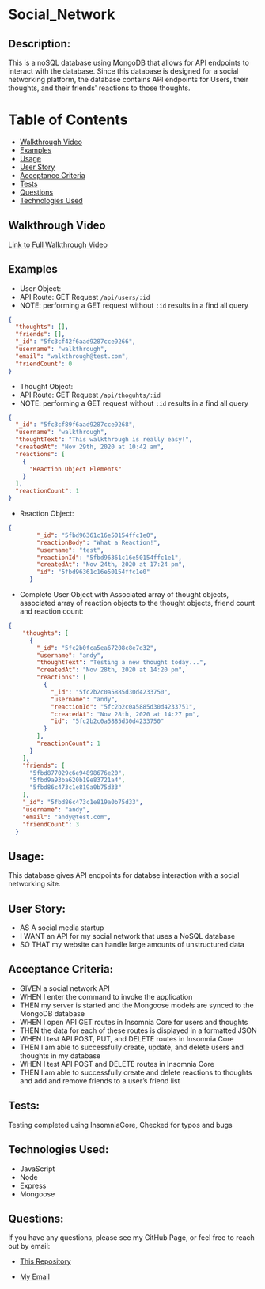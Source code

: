 # Social_Network

## Description:
This is a noSQL database using MongoDB that allows for API endpoints to interact with the database. Since this database is designed for a social networking platform, the database contains API endpoints for Users, their thoughts, and their friends' reactions to those thoughts.


# Table of Contents 

- [Walkthrough Video](#walkthrough%20video)
- [Examples](#examples)
- [Usage](#usage)
- [User Story](#user%20story)
- [Acceptance Criteria](#Acceptance%20criteria)
- [Tests](#tests)
- [Questions](#questions)
- [Technologies Used](#languages)

## Walkthrough Video
[Link to Full Walkthrough Video](https://drive.google.com/file/d/12XOQk-GZkA9A_E6gw4iBPSAhE-i_ViKS/view?usp=sharing)

## Examples
* User Object:
* API Route: GET Request ```/api/users/:id```
* NOTE: performing a GET request without ```:id``` results in a find all query

``` JSON
{
  "thoughts": [],
  "friends": [],
  "_id": "5fc3cf42f6aad9287cce9266",
  "username": "walkthrough",
  "email": "walkthrough@test.com",
  "friendCount": 0
}
```

* Thought Object:
* API Route: GET Request ```/api/thoguhts/:id```
* NOTE: performing a GET request without ```:id``` results in a find all query

``` JSON
{
  "_id": "5fc3cf89f6aad9287cce9268",
  "username": "walkthrough",
  "thoughtText": "This walkthrough is really easy!",
  "createdAt": "Nov 29th, 2020 at 10:42 am",
  "reactions": [
    {
      "Reaction Object Elements"
    }
  ],
  "reactionCount": 1
}
```
* Reaction Object: 
``` JSON
{
        "_id": "5fbd96361c16e50154ffc1e0",
        "reactionBody": "What a Reaction!",
        "username": "test",
        "reactionId": "5fbd96361c16e50154ffc1e1",
        "createdAt": "Nov 24th, 2020 at 17:24 pm",
        "id": "5fbd96361c16e50154ffc1e0"
      }
```

* Complete User Object with Associated array of thought objects, associated array of reaction objects to the thought objects, friend count and reaction count:
``` JSON
{
    "thoughts": [
      {
        "_id": "5fc2b0fca5ea67208c8e7d32",
        "username": "andy",
        "thoughtText": "Testing a new thought today...",
        "createdAt": "Nov 28th, 2020 at 14:20 pm",
        "reactions": [
          {
            "_id": "5fc2b2c0a5885d30d4233750",
            "username": "andy",
            "reactionId": "5fc2b2c0a5885d30d4233751",
            "createdAt": "Nov 28th, 2020 at 14:27 pm",
            "id": "5fc2b2c0a5885d30d4233750"
          }
        ],
        "reactionCount": 1
      }
    ],
    "friends": [
      "5fbd877029c6e94898676e20",
      "5fbd9a93ba620b19e83721a4",
      "5fbd86c473c1e819a0b75d33"
    ],
    "_id": "5fbd86c473c1e819a0b75d33",
    "username": "andy",
    "email": "andy@test.com",
    "friendCount": 3
  }
```
## Usage:

This database gives API endpoints for databse interaction with a social networking site. 

## User Story: 

* AS A social media startup
* I WANT an API for my social network that uses a NoSQL database
* SO THAT my website can handle large amounts of unstructured data

## Acceptance Criteria: 

* GIVEN a social network API
* WHEN I enter the command to invoke the application
* THEN my server is started and the Mongoose models are synced to the MongoDB database
* WHEN I open API GET routes in Insomnia Core for users and thoughts
* THEN the data for each of these routes is displayed in a formatted JSON
* WHEN I test API POST, PUT, and DELETE routes in Insomnia Core
* THEN I am able to successfully create, update, and delete users and thoughts in my database
* WHEN I test API POST and DELETE routes in Insomnia Core
* THEN I am able to successfully create and delete reactions to thoughts and add and remove friends to a user’s friend list


## Tests:

Testing completed using InsomniaCore, Checked for typos and bugs


## Technologies Used:

* JavaScript
* Node
* Express
* Mongoose


## Questions:


If you have any questions, please see my GitHub Page, or feel free to reach out by email:


- [This Repository](https://github.com/andylin03/Social_Network)

- [My Email](andylin844@gmail.com)

  
